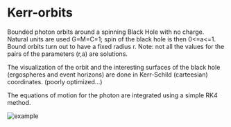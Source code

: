 # Kerr-orbits

Bounded photon orbits around a spinning Black Hole with no charge. Natural units are used G=M=C=1; spin of the black hole is then 0<=a<=1. Bound orbits turn out to have a fixed radius r. Note: not all the values for the pairs of the parameters (r,a) are solutions.

The visualization of the orbit and the interesting surfaces of the black hole (ergospheres and event horizons) are done in Kerr-Schild (carteesian) coordinates. (poorly optimized...)

The equations of motion for the photon are integrated using a simple RK4 method.

![example](/orbit.gif)